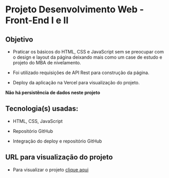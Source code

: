 # Projeto Desenvolvimento Web - Front-End I e II

## Objetivo

-   Praticar os básicos do HTML, CSS e JavaScript sem se preocupar com o design e layout da página deixando mais como um case de estudo e projeto do MBA de nivelamento.

-   Foi utilizado requisições de API Rest para construção da página.

-   Deploy da aplicação na Vercel para visualização do projeto.

**Não há persistência de dados neste projeto**

## Tecnologia(s) usadas:

-   HTML, CSS, JavaScript

-   Repositório GitHub

-   Integração do deploy e repositório GitHub

## URL para visualização do projeto

-   Para visualizar o projeto [clique aqui](https://mb-adesenvolvimentoweb.vercel.app/)
